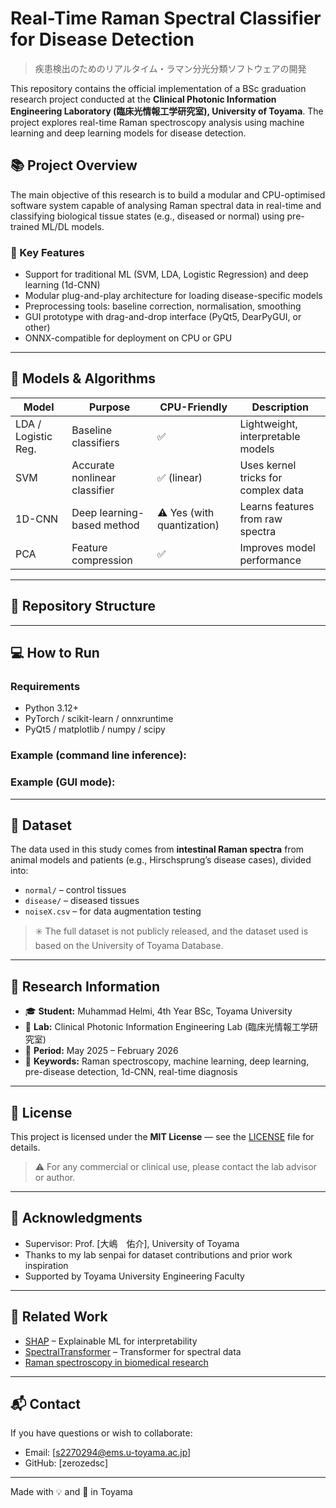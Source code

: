 # Real-Time Raman Spectral Classifier for Disease Detection

> 疾患検出のためのリアルタイム・ラマン分光分類ソフトウェアの開発

This repository contains the official implementation of a BSc graduation research project conducted at the **Clinical Photonic Information Engineering Laboratory (臨床光情報工学研究室), University of Toyama**. The project explores real-time Raman spectroscopy analysis using machine learning and deep learning models for disease detection.

## 📚 Project Overview

The main objective of this research is to build a modular and CPU-optimised software system capable of analysing Raman spectral data in real-time and classifying biological tissue states (e.g., diseased or normal) using pre-trained ML/DL models.

### 🔬 Key Features
- Support for traditional ML (SVM, LDA, Logistic Regression) and deep learning (1d-CNN)
- Modular plug-and-play architecture for loading disease-specific models
- Preprocessing tools: baseline correction, normalisation, smoothing
- GUI prototype with drag-and-drop interface (PyQt5, DearPyGUI, or other)
- ONNX-compatible for deployment on CPU or GPU

---

## 🧠 Models & Algorithms

| Model                  | Purpose                       | CPU-Friendly | Description |
|-----------------------|-------------------------------|--------------|-------------|
| LDA / Logistic Reg.   | Baseline classifiers          | ✅            | Lightweight, interpretable models |
| SVM                   | Accurate nonlinear classifier | ✅ (linear)   | Uses kernel tricks for complex data |
| 1D-CNN                | Deep learning-based method    | ⚠️ Yes (with quantization) | Learns features from raw spectra |
| PCA                   | Feature compression           | ✅            | Improves model performance |

---

## 📁 Repository Structure


---

## 💻 How to Run

### Requirements
- Python 3.12+
- PyTorch / scikit-learn / onnxruntime
- PyQt5 / matplotlib / numpy / scipy

### Example (command line inference):


### Example (GUI mode):


---

## 🧪 Dataset

The data used in this study comes from **intestinal Raman spectra** from animal models and patients (e.g., Hirschsprung’s disease cases), divided into:
- `normal/` – control tissues
- `disease/` – diseased tissues
- `noiseX.csv` – for data augmentation testing

> ✳️ The full dataset is not publicly released, and the dataset used is based on the University of Toyama Database.

---

## 📖 Research Information

- 🎓 **Student:** Muhammad Helmi, 4th Year BSc, Toyama University
- 🧪 **Lab:** Clinical Photonic Information Engineering Lab (臨床光情報工学研究室)
- 📅 **Period:** May 2025 – February 2026
- 🧠 **Keywords:** Raman spectroscopy, machine learning, deep learning, pre-disease detection, 1d-CNN, real-time diagnosis

---

## 📄 License

This project is licensed under the **MIT License** — see the [LICENSE](./LICENSE) file for details.

> ⚠️ For any commercial or clinical use, please contact the lab advisor or author.

---

## 🙏 Acknowledgments

- Supervisor: Prof. [大嶋　佑介], University of Toyama
- Thanks to my lab senpai for dataset contributions and prior work inspiration
- Supported by Toyama University Engineering Faculty

---

## 🔗 Related Work
- [SHAP](https://github.com/slundberg/shap) – Explainable ML for interpretability
- [SpectralTransformer](https://arxiv.org/abs/2304.01427) – Transformer for spectral data
- [Raman spectroscopy in biomedical research](https://www.nature.com/articles/s41551-019-0379-6)

---

## 📬 Contact
If you have questions or wish to collaborate:
- Email: [s2270294@ems.u-toyama.ac.jp]
- GitHub: [zerozedsc]

---

Made with 💡 and 🧪 in Toyama
